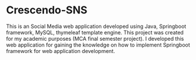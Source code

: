 # Crescendo-SNS
This is an Social Media web application developed using Java, Springboot framework, MySQL, thymeleaf template engine. This project was created for my academic purposes (MCA final semester project). I developed this web application for gaining the knowledge on how to implement Springboot framework for web application development.
